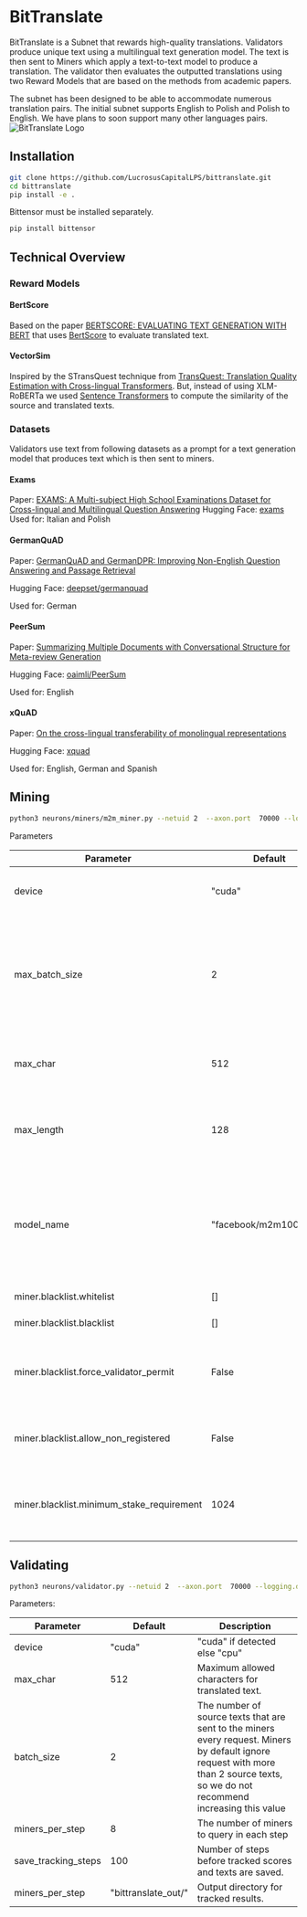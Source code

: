 # BitTranslate
BitTranslate is a Subnet that rewards high-quality translations. 
Validators produce unique text using a multilingual text generation model. 
The text is then sent to Miners which apply a text-to-text model to produce a translation. 
The validator then evaluates the outputted translations using two Reward Models that are based on the methods from academic papers.

The subnet has been designed to be able to accommodate numerous translation pairs. 
The initial subnet supports English to Polish and Polish to English. 
We have plans to soon support many other languages pairs. 
![BitTranslate Logo](https://www.bittranslate.io/wp-content/themes/lucrosus-child/assets/images/logos/logo_bitttranslate.svg)

## Installation
```bash
git clone https://github.com/LucrosusCapitalLPS/bittranslate.git
cd bittranslate
pip install -e . 
```

Bittensor must be installed separately.  

```bash
pip install bittensor
```
## Technical Overview
### Reward Models
#### BertScore
Based on the paper [BERTSCORE: EVALUATING TEXT GENERATION WITH BERT](https://arxiv.org/pdf/1904.09675.pdf) that uses [BertScore](https://github.com/Tiiiger/bert_score) to evaluate translated text.

#### VectorSim
Inspired by the STransQuest technique from [TransQuest: Translation Quality Estimation with  Cross-lingual Transformers](https://aclanthology.org/2020.coling-main.445.pdf). But, instead of using XLM-RoBERTa we used [Sentence Transformers](https://github.com/UKPLab/sentence-transformers) to compute the similarity of the source and translated texts.

### Datasets 
Validators use text from following datasets as a prompt for a text generation model that produces text which is then sent to miners. 

#### Exams 
Paper: [EXAMS: A Multi-subject High School Examinations Dataset for Cross-lingual and Multilingual Question Answering](https://aclanthology.org/2020.emnlp-main.438.pdf)
Hugging Face: [exams](https://huggingface.co/datasets/exams)
Used for: Italian and Polish 

#### GermanQuAD
Paper: [GermanQuAD and GermanDPR: Improving Non-English Question Answering and Passage Retrieval](https://aclanthology.org/2021.mrqa-1.4.pdf)

Hugging Face: [deepset/germanquad](https://huggingface.co/datasets/deepset/germanquad)

Used for: German 

#### PeerSum
Paper: [Summarizing Multiple Documents with Conversational Structure for Meta-review Generation](https://arxiv.org/pdf/2305.01498.pdf)

Hugging Face: [oaimli/PeerSum](https://huggingface.co/datasets/oaimli/PeerSum)

Used for: English 

#### xQuAD
Paper: [On the cross-lingual transferability of monolingual representations](https://arxiv.org/pdf/1910.11856.pdf)

Hugging Face: [xquad](https://huggingface.co/datasets/xquad)

Used for: English, German and  Spanish  


## Mining 
```bash
python3 neurons/miners/m2m_miner.py --netuid 2  --axon.port  70000 --logging.debug
```
 Parameters

| Parameter                                 | Default                | Description                                                                                   |
|-------------------------------------------|------------------------|-----------------------------------------------------------------------------------------------|
| device                                    | "cuda"                 | What device to use for the model.                                                             | 
| max_batch_size                            | 2                      | The maximum allowed batch size (number of source texts) for an incoming request               |
| max_char                                  | 512                    | Maximum allowed characters for source text.                                                   |
| max_length                                | 128                    | The token length that source text will be truncated to                                        |
| model_name                                | "facebook/m2m100_1.2B" | Either a Hugging Face ID or a path to a local path that contains both the model and tokenizer |
| miner.blacklist.whitelist                 | []                     | Whitelisted keys                                                                              |
| miner.blacklist.blacklist                 | []                     | Blacklisted keys                                                                              |
| miner.blacklist.force_validator_permit    | False                  | If True, requests not from validators  will be blacklisted                                    |
| miner.blacklist.allow_non_registered      | False                  | If True, allow non-registered hotkeys to mine                                                 |
| miner.blacklist.minimum_stake_requirement | 1024                   | Minimum stake required for a hotkey to avoid being blacklisted                                |

## Validating  
```bash
python3 neurons/validator.py --netuid 2  --axon.port  70000 --logging.debug
```
 Parameters: 

| Parameter           | Default             | Description                                                                                                                                                                        |
|---------------------|---------------------|------------------------------------------------------------------------------------------------------------------------------------------------------------------------------------|
| device              | "cuda"              | "cuda" if detected else "cpu"                                                                                                                                                      |
| max_char            | 512                 | Maximum allowed characters for translated text.                                                                                                                                    |
| batch_size          | 2                   | The number of source texts that are sent to the miners every request. Miners by default ignore request with more than 2 source texts, so we do not recommend increasing this value |
| miners_per_step     | 8                   | The number of miners to query in each step                                                                                                                                         |
| save_tracking_steps | 100                 | Number of steps before tracked scores and texts are saved.                                                                                                                         |
| miners_per_step     | "bittranslate_out/" | Output directory for tracked results.                                                                                                                                              |
